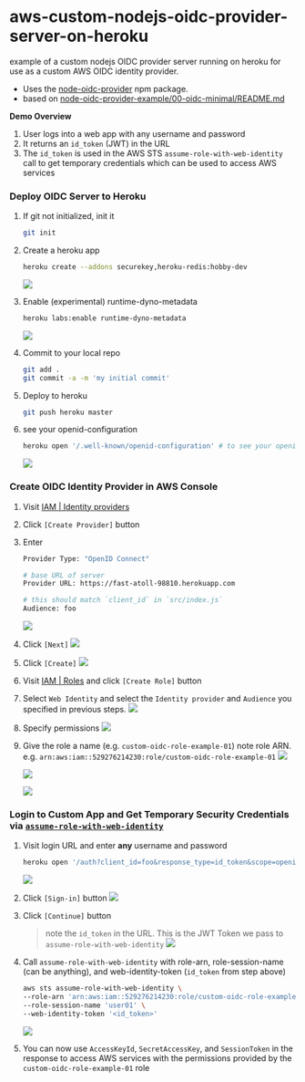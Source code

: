 # aws-custom-nodejs-oidc-provider-server-on-heroku

example of a custom nodejs OIDC provider server running on heroku for use as a custom AWS OIDC identity provider.

* Uses the [node-oidc-provider](https://github.com/panva/node-oidc-provider) npm package.
* based on [node-oidc-provider-example/00-oidc-minimal/README.md](https://github.com/panva/node-oidc-provider-example/blob/master/00-oidc-minimal/README.md)


**Demo Overview**

1. User logs into a web app with any username and password
1. It returns an `id_token` (JWT) in the URL
1. The `id_token` is used in the AWS STS `assume-role-with-web-identity` call to get temporary credentials which can be used to access AWS services

### Deploy OIDC Server to Heroku

1. If git not initialized, init it
    ```sh
    git init
    ```

1. Create a heroku app  
    ```bash
    heroku create --addons securekey,heroku-redis:hobby-dev
    ```
    ![](https://www.evernote.com/l/AAHlRnEvKuhCaIRToznvD5N1UYxRmu9rDC0B/image.png)

1. Enable (experimental) runtime-dyno-metadata
    ```bash
    heroku labs:enable runtime-dyno-metadata
    ```
    ![](https://www.evernote.com/l/AAEe2gZGiLxITLq9aidUWnsiy1S-mXa5Ru0B/image.png)

1. Commit to your local repo  
    ```bash
    git add .
    git commit -a -m 'my initial commit'
    ```

1. Deploy to heroku  
    ```bash
    git push heroku master
    ```

1. see your openid-configuration
    ```bash
    heroku open '/.well-known/openid-configuration' # to see your openid-configuration
    ```
    ![](https://www.evernote.com/l/AAH9MlAdEdlDb7ZUxrEabpIANWYnZ4U-_CgB/image.png)

### Create OIDC Identity Provider in AWS Console

1. Visit [IAM | Identity providers](https://console.aws.amazon.com/iam/home?region=us-east-1#/providers)
1. Click `[Create Provider]` button
1. Enter
    ```sh
    Provider Type: "OpenID Connect"

    # base URL of server
    Provider URL: https://fast-atoll-98810.herokuapp.com
    
    # this should match `client_id` in `src/index.js`
    Audience: foo
    ```
    ![](https://www.evernote.com/l/AAGhRArxfixOfbF249EkftA2N-zAKrKH1i8B/image.png)

1. Click `[Next]`
    ![](https://www.evernote.com/l/AAEnle1U-idHR68ZFsEoOwZdWrUf57KriDAB/image.png)

1. Click `[Create]`
    ![](https://www.evernote.com/l/AAF0xujrLZtGlqN55u6qtI3h0yzk5fhD_E4B/image.png)

1. Visit [IAM | Roles](https://console.aws.amazon.com/iam/home?region=us-east-1#/roles) and click `[Create Role]` button

1. Select `Web Identity` and select the `Identity provider` and `Audience` you specified in previous steps.
    ![](https://www.evernote.com/l/AAH_jVgAkeJO5L2K4uA-rJIIeC3NC3FiI0UB/image.png)

1. Specify permissions
    ![](https://www.evernote.com/l/AAEis9B1oNZLAqxl-RNwG1Q_UVdbLP0lPlkB/image.png)

1. Give the role a name (e.g. `custom-oidc-role-example-01`)
    note role ARN.  e.g. `arn:aws:iam::529276214230:role/custom-oidc-role-example-01`
    ![](https://www.evernote.com/l/AAEis9B1oNZLAqxl-RNwG1Q_UVdbLP0lPlkB/image.png)

    ![](https://www.evernote.com/l/AAEI-_h4KrhEDKAojtRY38L_EJ5CSh1Ww1IB/image.png)

    ![](https://www.evernote.com/l/AAHrxTgJ6SlKrKHdAVWz8mx8mqU92pR75k8B/image.png)

### Login to Custom App and Get Temporary Security Credentials via [`assume-role-with-web-identity`](https://docs.aws.amazon.com/cli/latest/reference/sts/assume-role-with-web-identity.html)

1. Visit login URL and enter **any** username and password
    ```sh
    heroku open '/auth?client_id=foo&response_type=id_token&scope=openid&nonce=123'
    ```
    ![](https://www.evernote.com/l/AAEHWD2T2gJMLpIgAe4QGlAP9XsfAfFmTm0B/image.png)

1. Click `[Sign-in]` button
    ![](https://www.evernote.com/l/AAFdkdeiejxGXKZyImsDLnbClCKoCaTA2NoB/image.png)

1. Click `[Continue]` button
    > note the `id_token` in the URL.  This is the JWT Token we pass to `assume-role-with-web-identity`
    ![](https://www.evernote.com/l/AAGOfSagDqVJ6qQVXelbN31Nwd4kO0MOQdgB/image.png)

1. Call `assume-role-with-web-identity` with role-arn, role-session-name (can be anything), and web-identity-token (`id_token` from step above)
    ```sh
    aws sts assume-role-with-web-identity \
    --role-arn 'arn:aws:iam::529276214230:role/custom-oidc-role-example-01' \
    --role-session-name 'user01' \
    --web-identity-token '<id_token>'
    ```
    ![](https://www.evernote.com/l/AAHLkadFw_JCn4GeTFuA3hnPNfDLWLRyOEEB/image.png)

1. You can now use `AccessKeyId`, `SecretAccessKey`, and `SessionToken` in the response to access AWS services with the permissions provided by the `custom-oidc-role-example-01` role

